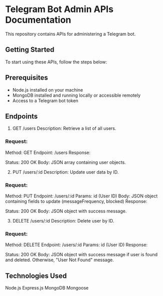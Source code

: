 # Telegram Bot Admin APIs Documentation

This repository contains APIs for administering a Telegram bot.

## Getting Started

To start using these APIs, follow the steps below:

## Prerequisites

- Node.js installed on your machine
- MongoDB installed and running locally or accessible remotely
- Access to a Telegram bot token

## Endpoints
1. GET /users
Description: Retrieve a list of all users.

### Request:

Method: GET
Endpoint: /users
Response:

Status: 200 OK
Body: JSON array containing user objects.

2. PUT /users/:id
Description: Update user data by ID.

### Request:

Method: PUT
Endpoint: /users/:id
Params: id (User ID)
Body: JSON object containing fields to update (messageFrequency, blocked)
Response:

Status: 200 OK
Body: JSON object with success message.

3. DELETE /users/:id
Description: Delete user by ID.

### Request:

Method: DELETE
Endpoint: /users/:id
Params: id (User ID)
Response:

Status: 200 OK
Body: JSON object with success message if user is found and deleted. Otherwise, "User Not Found" message.

## Technologies Used
Node.js
Express.js
MongoDB
Mongoose
